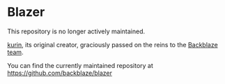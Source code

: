Blazer
====

This repository is no longer actively maintained.

[kurin](https://github.com/kurin), its original creator, graciously passed
on the reins to the [Backblaze team](https://github.com/backblaze).

You can find the currently maintained repository at https://github.com/backblaze/blazer
